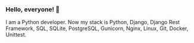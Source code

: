 ### Hello, everyone! 👋

I am a Python developer. Now my stack is Python, Django, Django Rest Framework, SQL, SQLite, PostgreSQL, Gunicorn, Nginx, Linux, Git, Docker, Unittest.
